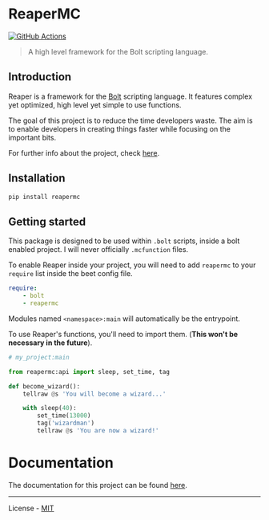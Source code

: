 # ReaperMC
[![GitHub Actions](https://github.com/reapermc/reapermc/workflows/CI/badge.svg)](https://github.com/reapermcmc/reapermc/actions)

> A high level framework for the Bolt scripting language.




## Introduction

Reaper is a framework for the [Bolt](https://github.com/mcbeet/bolt) scripting language. It features complex yet optimized, high level yet simple to use functions.


The goal of this project is to reduce the time developers waste. The aim is to enable developers in creating things faster while focusing on the important bits.

For further info about the project, check [here](about.md).

## Installation

```bash
pip install reapermc
```



## Getting started

This package is designed to be used within `.bolt` scripts, inside a bolt enabled project. I will never officially `.mcfunction` files.

To enable Reaper inside your project, you will need to add `reapermc` to your `require` list inside the beet config file.
```yaml
require:
    - bolt
    - reapermc
```



Modules named `<namespace>:main` will automatically be the entrypoint.

To use Reaper's functions, you'll need to import them. (**This won't be necessary in the future**).

```py
# my_project:main

from reapermc:api import sleep, set_time, tag

def become_wizard():
    tellraw @s 'You will become a wizard...'

    with sleep(40):
        set_time(13000)
        tag('wizardman')
        tellraw @s 'You are now a wizard!'
```


# Documentation

The documentation for this project can be found [here](docs/table_of_contents.md).



---

License - [MIT](https://github.com/reapermc/reapermc/blob/main/LICENSE)

